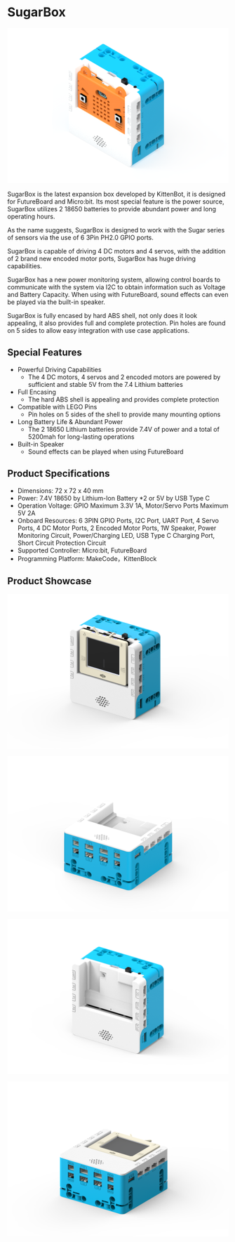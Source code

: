 # SugarBox

![](./images/1.png)

SugarBox is the latest expansion box developed by KittenBot, it is designed for FutureBoard and Micro:bit. Its most special feature is the power source, SugarBox utilizes 2 18650 batteries to provide abundant power and long operating hours.

As the name suggests, SugarBox is designed to work with the Sugar series of sensors via the use of 6 3Pin PH2.0 GPIO ports.

SugarBox is capable of driving 4 DC motors and 4 servos, with the addition of 2 brand new encoded motor ports, SugarBox has huge driving capabilities.

SugarBox has a new power monitoring system, allowing control boards to communicate with the system via I2C to obtain information such as Voltage and Battery Capacity. When using with FutureBoard, sound effects can even be played via the built-in speaker.

SugarBox is fully encased by hard ABS shell, not only does it look appealing, it also provides full and complete protection. Pin holes are found on 5 sides to allow easy integration with use case applications.

## Special Features

- Powerful Driving Capabilities
    - The 4 DC motors, 4 servos and 2 encoded motors are powered by sufficient and stable 5V from the 7.4 Lithium batteries
- Full Encasing
    - The hard ABS shell is appealing and provides complete protection
- Compatible with LEGO Pins
    - Pin holes on 5 sides of the shell to provide many mounting options
- Long Battery Life & Abundant Power
    - The 2 18650 Lithium batteries provide 7.4V of power and a total of 5200mah for long-lasting operations
- Built-in Speaker
    - Sound effects can be played when using FutureBoard
    
## Product Specifications

- Dimensions: 72 x 72 x 40 mm
- Power: 7.4V 18650 by Lithium-Ion Battery *2 or 5V by USB Type C
- Operation Voltage: GPIO Maximum 3.3V 1A, Motor/Servo Ports Maximum 5V 2A
- Onboard Resources: 6 3PIN GPIO Ports, I2C Port, UART Port, 4 Servo Ports, 4 DC Motor Ports, 2 Encoded Motor Ports, 1W Speaker, Power Monitoring Circuit, Power/Charging LED, USB Type C Charging Port, Short Circuit Protection Circuit
- Supported Controller: Micro:bit, FutureBoard
- Programming Platform: MakeCode，KittenBlock

## Product Showcase

![](./images/2.png)

![](./images/3.png)

![](./images/4.png)

![](./images/5.png)


